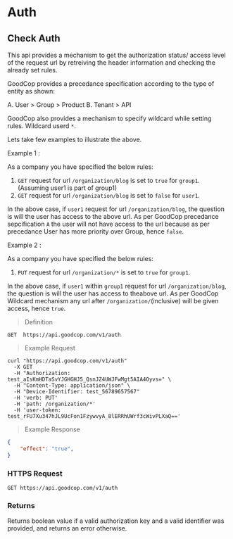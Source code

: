 # Auth

## Check Auth

This api provides a mechanism to get the authorization status/ access level of the request url by retreiving the
header information and checking the already set rules.

GoodCop provides a precedance specification according to the type of entity as shown:

A. User > Group > Product
B. Tenant > API

GoodCop also provides a mechanism to specify wildcard while setting rules.
Wildcard userd `*`.


Lets take few examples to illustrate the above.

Example 1 :

As a company you have specified the below rules:

1. `GET` request for url `/organization/blog` is set to `true` for `group1`.(Assuming user1 is part of group1)
2. `GET` request for url `/organization/blog` is set to `false` for `user1`.

In the above case, if `user1` request for url `/organization/blog`, the question is will the user has access to the
above url.
As per GoodCop precedance sepcification `A` the user will not have access to the url because as per precedance User has more
priority over Group, hence `false`.

Example 2 :

As a company you have specified the below rules:

1. `PUT` request for url `/organization/*` is set to `true` for `group1`.

In the above case, if `user1` within `group1` request for url `/organization/blog`, the question is will the user has access to theabove url.
As per GoodCop Wildcard mechanism any url after `/organization/`(inclusive) will be given access, hence `true`.


> Definition

```
GET  https://api.goodcop.com/v1/auth

```
> Example Request

```shell
curl "https://api.goodcop.com/v1/auth"
  -X GET
  -H "Authorization: test_aIsKmHDTaSvYJGHGHJ5_QsnJZ4UWJFwMgt5AIA4Oyvs=" \
  -H "Content-Type: application/json" \
  -H "Device-Identifier: test_56789657567"
  -H 'verb: PUT'
  -H 'path: /organization/*'
  -H 'user-token: test_rFU7Xu347hJL9UcFon1FzywvyA_8lERRhUWrf3cWivPLXaQ=='
```

> Example Response

```json
{
    "effect": "true",
}

```

### HTTPS Request

`GET https://api.goodcop.com/v1/auth`


### Returns

Returns boolean value if a valid authorization key and a valid identifier was provided, and returns an error otherwise.
